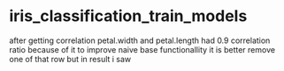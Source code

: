 # iris_classification_train_models

after getting correlation petal.width and petal.length had 0.9 correlation ratio 
because of it to improve naive base functionallity it is better remove one of that row but in result i saw 